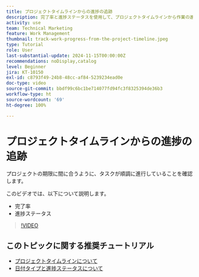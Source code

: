 ```yaml
---
title: プロジェクトタイムラインからの進捗の追跡
description: 完了率と進捗ステータスを使用して、プロジェクトタイムラインから作業の進捗を追跡する方法について説明します。
activity: use
team: Technical Marketing
feature: Work Management
thumbnail: track-work-progress-from-the-project-timeline.jpeg
type: Tutorial
role: User
last-substantial-update: 2024-11-15T00:00:00Z
recommendations: noDisplay,catalog
level: Beginner
jira: KT-10150
exl-id: c8793f49-24b8-48cc-af84-5239234ead0e
doc-type: video
source-git-commit: bbdf99c6bc1be714077fd94fc3f8325394de36b3
workflow-type: ht
source-wordcount: '69'
ht-degree: 100%

---
```


# プロジェクトタイムラインからの進捗の追跡

プロジェクトの期限に間に合うように、タスクが順調に進行していることを確認します。

このビデオでは、以下について説明します。

* 完了率
* 進捗ステータス

>[!VIDEO](https://video.tv.adobe.com/v/3438209/?quality=12&learn=on&enablevpops=1&captions=jpn)


## このトピックに関する推奨チュートリアル

* [プロジェクトタイムラインについて](/help/manage-work/project-timelines/understand-project-timelines.md)
* [日付タイプと進捗ステータスについて](/help/manage-work/project-timelines/understand-task-dates-and-progress-status.md)

